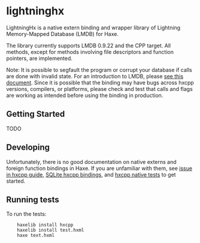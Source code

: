 lightninghx
===========

LightningHx is a native extern binding and wrapper library of Lightning Memory-Mapped Database (LMDB) for Haxe.

The library currently supports LMDB 0.9.22 and the CPP target. All methods, except for methods involving file descriptors and function pointers, are implemented.

Note: It is possible to segfault the program or corrupt your database if calls are done with invalid state. For an introduction to LMDB, please [see this document](https://github.com/LMDB/lmdb/blob/LMDB_0.9.22/libraries/liblmdb/lmdb.h). Since it is possible that the binding may have bugs across hxcpp versions, compilers, or platforms, please check and test that calls and flags are working as intended before using the binding in production.


Getting Started
---------------

TODO


Developing
----------

Unfortunately, there is no good documentation on native externs and foreign function bindings in Haxe. If you are unfamiliar with them, see [issue in hxcpp guide](https://github.com/snowkit/hxcpp-guide/issues/1), [SQLite hxcpp bindings](https://github.com/HaxeFoundation/hxcpp/blob/master/src/hx/libs/sqlite/Sqlite.cpp), and [hxcpp native tests](https://github.com/HaxeFoundation/hxcpp/tree/master/test/native) to get started.


Running tests
-------------

To run the tests:

        haxelib install hxcpp
        haxelib install test.hxml
        haxe text.hxml
